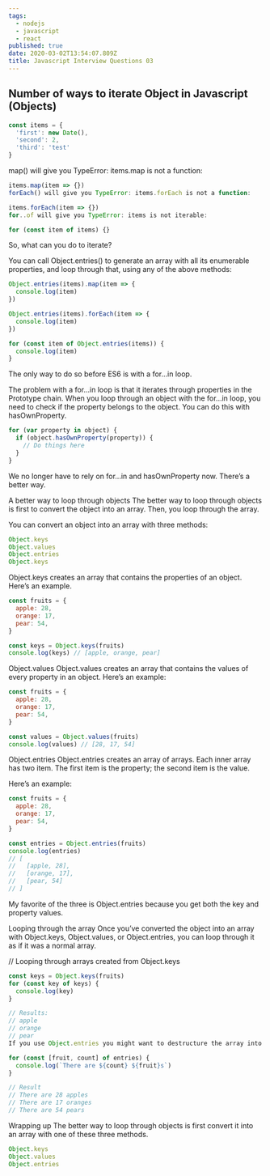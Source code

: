 ```yaml
---
tags:
  - nodejs
  - javascript
  - react
published: true
date: 2020-03-02T13:54:07.809Z
title: Javascript Interview Questions 03
---
```


## Number of ways to iterate Object in Javascript (Objects)

```javascript
const items = {
  'first': new Date(),
  'second': 2,
  'third': 'test'
}
```
map() will give you TypeError: items.map is not a function:
```javascript
items.map(item => {})
forEach() will give you TypeError: items.forEach is not a function:

items.forEach(item => {})
for..of will give you TypeError: items is not iterable:

for (const item of items) {}
```
So, what can you do to iterate?

You can call Object.entries() to generate an array with all its enumerable properties, and loop through that, using any of the above methods:

```javascript
Object.entries(items).map(item => {
  console.log(item)
})

Object.entries(items).forEach(item => {
  console.log(item)
})

for (const item of Object.entries(items)) {
  console.log(item)
}
```


The only way to do so before ES6 is with a for...in loop.

The problem with a for...in loop is that it iterates through properties in the Prototype chain. When you loop through an object with the for...in loop, you need to check if the property belongs to the object. You can do this with hasOwnProperty.
```javascript
for (var property in object) {
  if (object.hasOwnProperty(property)) {
    // Do things here
  }
}
```
We no longer have to rely on for...in and hasOwnProperty now. There’s a better way.

A better way to loop through objects
The better way to loop through objects is first to convert the object into an array. Then, you loop through the array.

You can convert an object into an array with three methods:
```javascript
Object.keys
Object.values
Object.entries
Object.keys
```
Object.keys creates an array that contains the properties of an object. Here’s an example.
```javascript
const fruits = {
  apple: 28,
  orange: 17,
  pear: 54,
}

const keys = Object.keys(fruits)
console.log(keys) // [apple, orange, pear]
```
Object.values
Object.values creates an array that contains the values of every property in an object. Here’s an example:
```javascript
const fruits = {
  apple: 28,
  orange: 17,
  pear: 54,
}

const values = Object.values(fruits)
console.log(values) // [28, 17, 54]
```
Object.entries
Object.entries creates an array of arrays. Each inner array has two item. The first item is the property; the second item is the value.

Here’s an example:
```javascript
const fruits = {
  apple: 28,
  orange: 17,
  pear: 54,
}

const entries = Object.entries(fruits)
console.log(entries)
// [
//   [apple, 28],
//   [orange, 17],
//   [pear, 54]
// ]
```
My favorite of the three is Object.entries because you get both the key and property values.

Looping through the array
Once you’ve converted the object into an array with Object.keys, Object.values, or Object.entries, you can loop through it as if it was a normal array.

// Looping through arrays created from Object.keys
```javascript
const keys = Object.keys(fruits)
for (const key of keys) {
  console.log(key)
}

// Results:
// apple
// orange
// pear
If you use Object.entries you might want to destructure the array into its key and property.

for (const [fruit, count] of entries) {
  console.log(`There are ${count} ${fruit}s`)
}

// Result
// There are 28 apples
// There are 17 oranges
// There are 54 pears
```
Wrapping up
The better way to loop through objects is first convert it into an array with one of these three methods.
```javascript
Object.keys
Object.values
Object.entries
```